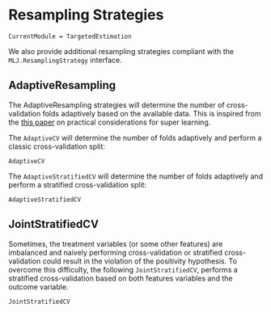 # Resampling Strategies

```@meta
CurrentModule = TargetedEstimation
```

We also provide additional resampling strategies compliant with the `MLJ.ResamplingStrategy` interface.

## AdaptiveResampling

The AdaptiveResampling strategies will determine the number of cross-validation folds adaptively based on the available data. This is inspired from the [this paper](https://academic.oup.com/ije/advance-article/doi/10.1093/ije/dyad023/7076266) on practical considerations for super learning.

The `AdaptiveCV` will determine the number of folds adaptively and perform a classic cross-validation split:

```@docs
AdaptiveCV
```

The `AdaptiveStratifiedCV` will determine the number of folds adaptively and perform a stratified cross-validation split:

```@docs
AdaptiveStratifiedCV
```

## JointStratifiedCV

Sometimes, the treatment variables (or some other features) are imbalanced and naively performing cross-validation or stratified cross-validation could result in the violation of the positivity hypothesis. To overcome this difficulty, the following `JointStratifiedCV`, performs a stratified cross-validation based on both features variables and the outcome variable.

```@docs
JointStratifiedCV
```
